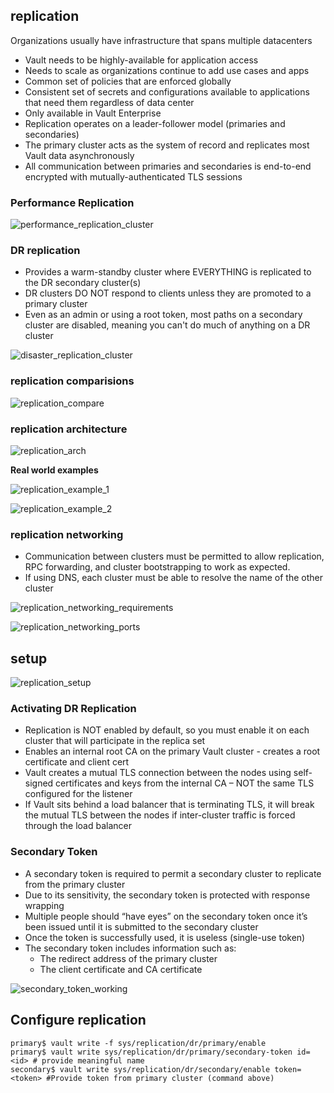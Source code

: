 ## replication

Organizations usually have infrastructure that spans multiple datacenters

- Vault needs to be highly-available for application access
- Needs to scale as organizations continue to add use cases and apps
- Common set of policies that are enforced globally
- Consistent set of secrets and configurations available to applications that need them regardless of data center
- Only available in Vault Enterprise
- Replication operates on a leader-follower model (primaries and secondaries)
- The primary cluster acts as the system of record and replicates most Vault data asynchronously
- All communication between primaries and secondaries is end-to-end encrypted with mutually-authenticated TLS sessions

### Performance Replication

![performance_replication_cluster](../../images/performance_replication_cluster.png)

### DR replication 

- Provides a warm-standby cluster where EVERYTHING is replicated to the DR secondary cluster(s)
- DR clusters DO NOT respond to clients unless they are promoted to a primary cluster
- Even as an admin or using a root token, most paths on a secondary cluster are disabled, meaning you can't do much of anything on a DR cluster

![disaster_replication_cluster](../../images/disaster_replication_cluster.png)

### replication comparisions

![replication_compare](../../images/replication_compare.png)

### replication architecture

![replication_arch](../../images/replication_arch.png)

**Real world examples**

![replication_example_1](../../images/replication_example_1.png)

![replication_example_2](../../images/replication_example_2.png)

### replication networking

- Communication between clusters must be permitted to allow replication, RPC forwarding, and cluster bootstrapping to work as expected.
- If using DNS, each cluster must be able to resolve the name of the other cluster

![replication_networking_requirements](../../images/replication_networking_requirements.png)


![replication_networking_ports](../../images/replication_networking_ports.png)

## setup

![replication_setup](../../images/replication_setup.png)

### Activating DR Replication

- Replication is NOT enabled by default, so you must enable it on each cluster that will participate in the replica set
- Enables an internal root CA on the primary Vault cluster - creates a root certificate and client cert
- Vault creates a mutual TLS connection between the nodes using self-signed certificates and keys from the internal CA – NOT the same TLS configured for the listener
- If Vault sits behind a load balancer that is terminating TLS, it will break the mutual TLS between the nodes if inter-cluster traffic is forced through the load balancer

### Secondary Token

- A secondary token is required to permit a secondary cluster to replicate from the primary cluster
- Due to its sensitivity, the secondary token is protected with response wrapping
- Multiple people should “have eyes” on the secondary token once it’s been issued until it is submitted to the secondary cluster
- Once the token is successfully used, it is useless (single-use token)
- The secondary token includes information such as:
  - The redirect address of the primary cluster
  - The client certificate and CA certificate

![secondary_token_working](../../images/secondary_token_working.png)

## Configure replication 

```
primary$ vault write -f sys/replication/dr/primary/enable
primary$ vault write sys/replication/dr/primary/secondary-token id=<id> # provide meaningful name
secondary$ vault write sys/replication/dr/secondary/enable token=<token> #Provide token from primary cluster (command above)
```